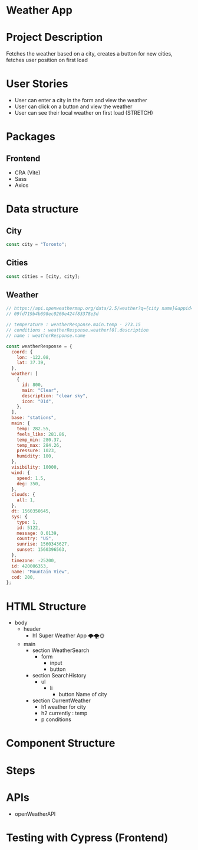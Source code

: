# Weather App

# Project Description

Fetches the weather based on a city, creates a button for new cities, fetches user position on first load

# User Stories

- User can enter a city in the form and view the weather
- User can click on a button and view the weather
- User can see their local weather on first load (STRETCH)

# Packages

## Frontend

- CRA (Vite)
- Sass
- Axios

# Data structure

## City

```jsx
const city = "Toronto";
```

## Cities

```jsx
const cities = [city, city];
```

## Weather

```jsx
// https://api.openweathermap.org/data/2.5/weather?q={city name}&appid={API key}
// 09fd719b4b698ec0260e424f83378e3d

// temperature : weatherResponse.main.temp - 273.15
// conditions : weatherResponse.weather[0].description
// name : weatherResponse.name

const weatherResponse = {
  coord: {
    lon: -122.08,
    lat: 37.39,
  },
  weather: [
    {
      id: 800,
      main: "Clear",
      description: "clear sky",
      icon: "01d",
    },
  ],
  base: "stations",
  main: {
    temp: 282.55,
    feels_like: 281.86,
    temp_min: 280.37,
    temp_max: 284.26,
    pressure: 1023,
    humidity: 100,
  },
  visibility: 10000,
  wind: {
    speed: 1.5,
    deg: 350,
  },
  clouds: {
    all: 1,
  },
  dt: 1560350645,
  sys: {
    type: 1,
    id: 5122,
    message: 0.0139,
    country: "US",
    sunrise: 1560343627,
    sunset: 1560396563,
  },
  timezone: -25200,
  id: 420006353,
  name: "Mountain View",
  cod: 200,
};
```

# HTML Structure

- body
  - header
    - h1 Super Weather App 🌩️🌪️🌞
  - main
    - section WeatherSearch
      - form
        - input
        - button
    - section SearchHistory
      - ul
        - li
          - button Name of city
    - section CurrentWeather
      - h1 weather for city
      - h2 currently : temp
      - p conditions

# Component Structure

# Steps

# APIs

- openWeatherAPI

# Testing with Cypress (Frontend)
